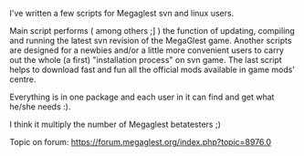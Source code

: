 I've written a few scripts for Megaglest svn and linux users.

Main script performs ( among others ;] ) the function of updating, compiling and running the latest svn revision of the MegaGlest game. Another scripts are designed for a newbies and/or a little more convenient users to carry out the whole (a first) "installation process" on svn game. The last script helps to download fast and fun all the official mods available in game mods' centre.

Everything is in one package and each user in it can find and get what he/she needs :).

I think it multiply the number of Megaglest betatesters ;)


Topic on forum: https://forum.megaglest.org/index.php?topic=8976.0